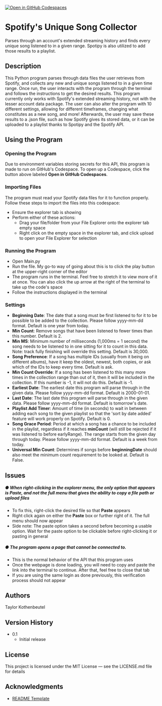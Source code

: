 [![Open in GitHub Codespaces](https://github.com/codespaces/badge.svg)](https://codespaces.new/TKothenbeutel/Unique-Spotify-Songs?quickstart=1)

# Spotify's Unique Song Collector

Parses through an account's extended streaming history and finds every unique song listened to in a given range. Spotipy is also utilized to add those results to a playlist.

## Description

This Python program parses through data files the user retrieves from Spotify, and collects any new and unique songs listened to in a given time range. Once run, the user interacts with the program through the terminal and follows the instructions to get the desired results. This program currently only works with Spotify's extended streaming history, not with the lesser account data package. The user can also alter the program with 10 different settings, allowing for different timeframes, changing what constitutes as a new song, and more! Afterwards, the user may save these results to a .json file, such as how Spotify gives its stored data, or it can be uploaded to a playlist thanks to Spotipy and the Spotify API.

## Using the Program

### Opening the Program

Due to environment variables storing secrets for this API, this program is made to run on GitHub's Codespace. To open up a Codespace, click the button above labeled **Open in GitHub Codespaces**.

### Importing Files

The program must read your Spotify data files for it to function properly. Follow these steps to import the files into this codespace:

* Ensure the explorer tab is showing
* Perform either of these actions:
   * Drag your file/folder from your File Explorer onto the explorer tab empty space
   * Right click on the empty space in the explorer tab, and click upload to open your File Explorer for selection

### Running the Program

* Open Main.py
* Run the file. My go-to way of going about this is to click the play button at the upper-right corner of the editor
* The program runs in the terminal. Feel free to stretch it to view more of it at once. You can also click the up arrow at the right of the terminal to take up the code's space
* Follow the instructions displayed in the terminal

### Settings

* **Beginning Date**: The date that a song must be first listened to for it to be possible to be added to the collection. Please follow yyyy-mm-dd format. Default is one year from today.
* **Min Count**: Remove songs that have been listened to fewer times than this number. Default is 2.
* **Min MS**: Minimum number of milliseconds (1,000ms = 1 second) the song needs to be listened to in one sitting for it to count in this data. Note: track fully finishing will override this setting. Default is 30,000.
* **Song Preference**: If a song has multiple IDs (usually from it being on different albums), have it keep the oldest, newest, both copies, or ask which of the IDs to keep every time. Default is ask.
* **Min Count Override**: If a song has been listened to this many more times in the collection range than out of it, then it will be included in the collection. If this number is -1, it will not do this. Default is -1.
* **Earliest Date**: The earliest date this program will parse through in the given data. Please follow yyyy-mm-dd format. Default is 2000-01-01.
* **Last Date**: The last date this program will parse through in the given data. Please follow yyyy-mm-dd format. Default is tomorrow's date.
* **Playlist Add Timer**: Amount of time (in seconds) to wait in between adding each song to the given playlist so that the 'sort by date added' feature will work properly on Spotify. Default is 0.
* **Song Grace Period**: Period at which a song has a chance to be included in the playlist, regardless if it reaches **minCount** (will still be rejected if it was listened to before earlyRange). The range starts from the given day through today. Please follow yyyy-mm-dd format. Default is a week from today.
* **Universal Min Count**: Determines if songs before **beginningDate** should also meet the minimum count requirement to be looked at. Default is False.


## Issues

##### &#9679; When right-clicking in the explorer menu, the only option that appears is **Paste**, and not the full menu that gives the ability to copy a file path or upload files
  * To fix this, right-click the desired file so that **Paste** appears
  * Right click again on either the **Paste** box or further right of it. The full menu should now appear
  * Side note: The paste option takes a second before becoming a usable option. Wait for the paste option to be clickable before right-clicking it or pasting in general
##### &#9679; The program opens a page that cannot be connected to.
  * This is the normal behavior of the API that this program uses
  * Once the webpage is done loading, you will need to copy and paste the link into the terminal to continue. After that, feel free to close that tab
  * If you are using the same login as done previously, this verification process should not appear

## Authors

Taylor Kothenbeutel

## Version History

* 0.1
  * Initial release

## License

This project is licensed under the MIT License — see the LICENSE.md file for details

## Acknowledgments

* [README Template](https://gist.github.com/DomPizzie/7a5ff55ffa9081f2de27c315f5018afc)
